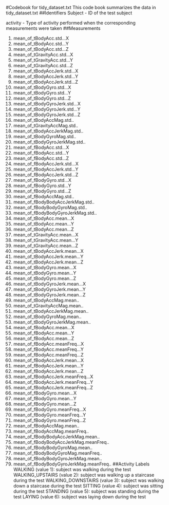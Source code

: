 #Codebook for tidy_dataset.txt
This code book summarizes the data in tidy_dataset.txt
##Identifiers
Subject - ID of the test subject

activity - Type of activity performed when the corresponding measurements were taken
##Measurements
1. mean_of_tBodyAcc.std...X
2. mean_of_tBodyAcc.std...Y
3. mean_of_tBodyAcc.std...Z
4. mean_of_tGravityAcc.std...X
5. mean_of_tGravityAcc.std...Y
6. mean_of_tGravityAcc.std...Z
7. mean_of_tBodyAccJerk.std...X
8. mean_of_tBodyAccJerk.std...Y
9. mean_of_tBodyAccJerk.std...Z
10. mean_of_tBodyGyro.std...X
11. mean_of_tBodyGyro.std...Y
12. mean_of_tBodyGyro.std...Z
13. mean_of_tBodyGyroJerk.std...X
14. mean_of_tBodyGyroJerk.std...Y
15. mean_of_tBodyGyroJerk.std...Z
16. mean_of_tBodyAccMag.std..
17. mean_of_tGravityAccMag.std..
18. mean_of_tBodyAccJerkMag.std..
19. mean_of_tBodyGyroMag.std..
20. mean_of_tBodyGyroJerkMag.std..
21. mean_of_fBodyAcc.std...X
22. mean_of_fBodyAcc.std...Y
23. mean_of_fBodyAcc.std...Z
24. mean_of_fBodyAccJerk.std...X
25. mean_of_fBodyAccJerk.std...Y
26. mean_of_fBodyAccJerk.std...Z
27. mean_of_fBodyGyro.std...X
28. mean_of_fBodyGyro.std...Y
29. mean_of_fBodyGyro.std...Z
30. mean_of_fBodyAccMag.std..
31. mean_of_fBodyBodyAccJerkMag.std..
32. mean_of_fBodyBodyGyroMag.std..
33. mean_of_fBodyBodyGyroJerkMag.std..
34. mean_of_tBodyAcc.mean...X
35. mean_of_tBodyAcc.mean...Y
36. mean_of_tBodyAcc.mean...Z
37. mean_of_tGravityAcc.mean...X
38. mean_of_tGravityAcc.mean...Y
39. mean_of_tGravityAcc.mean...Z
40. mean_of_tBodyAccJerk.mean...X
41. mean_of_tBodyAccJerk.mean...Y
42. mean_of_tBodyAccJerk.mean...Z
43. mean_of_tBodyGyro.mean...X
44. mean_of_tBodyGyro.mean...Y
45. mean_of_tBodyGyro.mean...Z
46. mean_of_tBodyGyroJerk.mean...X
47. mean_of_tBodyGyroJerk.mean...Y
48. mean_of_tBodyGyroJerk.mean...Z
49. mean_of_tBodyAccMag.mean..
50. mean_of_tGravityAccMag.mean..
51. mean_of_tBodyAccJerkMag.mean..
52. mean_of_tBodyGyroMag.mean..
53. mean_of_tBodyGyroJerkMag.mean..
54. mean_of_fBodyAcc.mean...X
55. mean_of_fBodyAcc.mean...Y
56. mean_of_fBodyAcc.mean...Z
57. mean_of_fBodyAcc.meanFreq...X
58. mean_of_fBodyAcc.meanFreq...Y
59. mean_of_fBodyAcc.meanFreq...Z
60. mean_of_fBodyAccJerk.mean...X
61. mean_of_fBodyAccJerk.mean...Y
62. mean_of_fBodyAccJerk.mean...Z
63. mean_of_fBodyAccJerk.meanFreq...X
64. mean_of_fBodyAccJerk.meanFreq...Y
65. mean_of_fBodyAccJerk.meanFreq...Z
66. mean_of_fBodyGyro.mean...X
67. mean_of_fBodyGyro.mean...Y
68. mean_of_fBodyGyro.mean...Z
69. mean_of_fBodyGyro.meanFreq...X
70. mean_of_fBodyGyro.meanFreq...Y
71. mean_of_fBodyGyro.meanFreq...Z
72. mean_of_fBodyAccMag.mean..
73. mean_of_fBodyAccMag.meanFreq..
74. mean_of_fBodyBodyAccJerkMag.mean..
75. mean_of_fBodyBodyAccJerkMag.meanFreq..
76. mean_of_fBodyBodyGyroMag.mean..
77. mean_of_fBodyBodyGyroMag.meanFreq..
78. mean_of_fBodyBodyGyroJerkMag.mean..
79. mean_of_fBodyBodyGyroJerkMag.meanFreq..
##Activity Labels
WALKING (value 1): subject was walking during the test
WALKING_UPSTAIRS (value 2): subject was walking up a staircase during the test
WALKING_DOWNSTAIRS (value 3): subject was walking down a staircase during the test
SITTING (value 4): subject was sitting during the test
STANDING (value 5): subject was standing during the test
LAYING (value 6): subject was laying down during the test